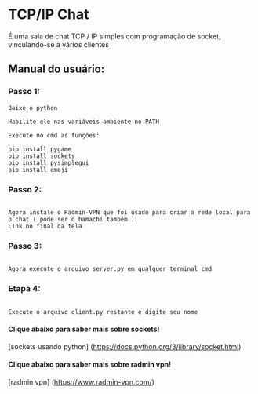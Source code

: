 # TCP/IP Chat

É uma sala de chat TCP / IP simples com programação de socket, vinculando-se a vários clientes

## Manual do usuário:

### Passo 1:

```
Baixe o python 

Habilite ele nas variáveis ambiente no PATH

Execute no cmd as funções:

pip install pygame
pip install sockets
pip install pysimplegui
pip install emoji

```

### Passo 2:

```

Agora instale o Radmin-VPN que foi usado para criar a rede local para o chat ( pode ser o hamachi também )
Link no final da tela

```

### Passo 3:

```

Agora execute o arquivo server.py em qualquer terminal cmd

```

### Etapa 4:

```

Execute o arquivo client.py restante e digite seu nome

```

#### Clique abaixo para saber mais sobre sockets!

[sockets usando python] (https://docs.python.org/3/library/socket.html)

#### Clique abaixo para saber mais sobre radmin vpn!

[radmin vpn] (https://www.radmin-vpn.com/)